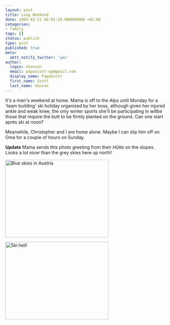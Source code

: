 ```yaml
---
layout: post
title: Long Weekend
date: 2003-02-21 06:02:29.000000000 +01:00
categories:
- family
tags: []
status: publish
type: post
published: true
meta:
  aktt_notify_twitter: 'yes'
author:
  login: shanson
  email: papascott-wp@gmail.com
  display_name: PapaScott
  first_name: Scott
  last_name: Hanson
---
```

<p>It's a men's weekend at home. Mama is off to the Alps until Monday for a 'team building' ski holiday organized by her boss, although given her injured ankle and weak knee, the only winter sports she'll be participating in willbe those that require the butt to be firmly planted on the ground. Can one start aprés ski at noon?</p>
<p>Meanwhile, Christopher and I are home alone. Maybe I can slip him off on Oma for a couple of hours on Sunday. </p>
<p><b>Update</b> Mama sends this photo greeting from their <em>Hütte</em> on the slopes. Looks a lot nicer than the grey skies here up north! </p>
<p><img alt="Blue skies in Austria" src="http://www.papascott.de/wordpress/wp-content/uploads/2003/02/berge2.jpg" width="325" height="244" border="0" /></p>
<p><img alt="Ski heil!" src="http://www.papascott.de/wordpress/wp-content/uploads/2003/02/skiheil.jpg" width="325" height="244" border="0" /></p>
